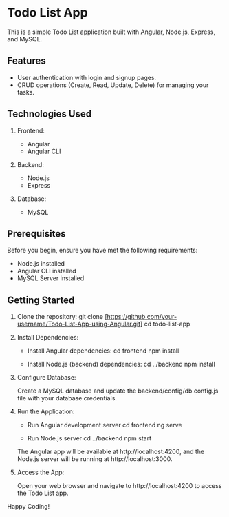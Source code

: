 # Todo List App
This is a simple Todo List application built with Angular, Node.js, Express, and MySQL.

## Features
- User authentication with login and signup pages.
- CRUD operations (Create, Read, Update, Delete) for managing your tasks.
## Technologies Used
1. Frontend:
    - Angular
    - Angular CLI
2. Backend:

    - Node.js
    - Express
3. Database:

    - MySQL
## Prerequisites
Before you begin, ensure you have met the following requirements:

- Node.js installed
- Angular CLI installed
- MySQL Server installed
  
## Getting Started
1. Clone the repository:
  git clone [https://github.com/your-username/Todo-List-App-using-Angular.git]
cd todo-list-app
2. Install Dependencies:
    - Install Angular dependencies: 
      cd frontend
      npm install
    
    - Install Node.js (backend) dependencies: 
      cd ../backend
      npm install

3. Configure Database:

     Create a MySQL database and update the backend/config/db.config.js file with your database credentials.
4. Run the Application:

    - Run Angular development server
    cd frontend
    ng serve
    
    - Run Node.js server
    cd ../backend
    npm start
    
    The Angular app will be available at http://localhost:4200, and the Node.js server will be running at http://localhost:3000.

5. Access the App:
   
    Open your web browser and navigate to http://localhost:4200 to access the Todo List app.

Happy Coding!






